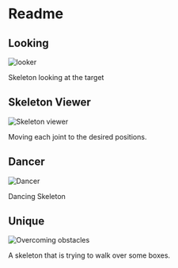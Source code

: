 # Readme

## Looking
![looker](http://g.recordit.co/gS1CAzXIwP.gif)

Skeleton looking at the target

## Skeleton Viewer

![Skeleton viewer](http://g.recordit.co/CBQ9kro73z.gif)

Moving each joint to the desired positions.

## Dancer
![Dancer](http://g.recordit.co/zOOXsLglmz.gif)

Dancing Skeleton

## Unique

![Overcoming obstacles](http://g.recordit.co/NGHOI2F7zh.gif)

A skeleton that is trying to walk over some boxes.

